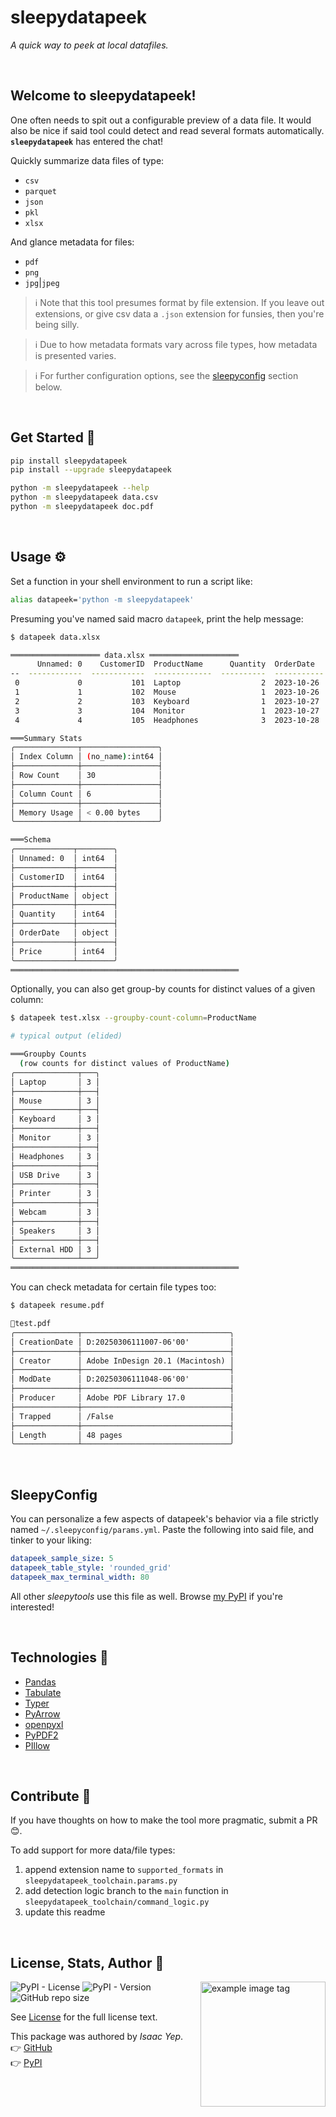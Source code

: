 # **sleepydatapeek**
*A quick way to peek at local datafiles.*

<br />

## **Welcome to sleepydatapeek!**
One often needs to spit out a configurable preview of a data file. It would also be nice if said tool could detect and read several formats automatically.\
**`sleepydatapeek`** has entered the chat!

Quickly summarize data files of type:
- `csv`
- `parquet`
- `json`
- `pkl`
- `xlsx`

And glance metadata for files:
- `pdf`
- `png`
- `jpg`|`jpeg`

> ℹ️ Note that this tool presumes format by file extension. If you leave out extensions, or give csv data a `.json` extension for funsies, then you're being silly.

> ℹ️ Due to how metadata formats vary across file types, how metadata is presented varies.

> ℹ️ For further configuration options, see the [sleepyconfig](#sleepyconfig) section below.

<br />

## **Get Started 🚀**

```sh
pip install sleepydatapeek
pip install --upgrade sleepydatapeek

python -m sleepydatapeek --help
python -m sleepydatapeek data.csv
python -m sleepydatapeek doc.pdf
```

<br />

## **Usage ⚙**

Set a function in your shell environment to run a script like:
```sh
alias datapeek='python -m sleepydatapeek'
```

Presuming you've named said macro `datapeek`, print the help message:
```sh
$ datapeek data.xlsx

════════════════════ data.xlsx ════════════════════
      Unnamed: 0    CustomerID  ProductName      Quantity  OrderDate      Price
--  ------------  ------------  -------------  ----------  -----------  -------
 0             0           101  Laptop                  2  2023-10-26      1200
 1             1           102  Mouse                   1  2023-10-26        25
 2             2           103  Keyboard                1  2023-10-27        50
 3             3           104  Monitor                 1  2023-10-27       300
 4             4           105  Headphones              3  2023-10-28        80

═══Summary Stats
╭──────────────┬─────────────────╮
│ Index Column │ (no_name):int64 │
├──────────────┼─────────────────┤
│ Row Count    │ 30              │
├──────────────┼─────────────────┤
│ Column Count │ 6               │
├──────────────┼─────────────────┤
│ Memory Usage │ < 0.00 bytes    │
╰──────────────┴─────────────────╯

═══Schema
╭─────────────┬────────╮
│ Unnamed: 0  │ int64  │
├─────────────┼────────┤
│ CustomerID  │ int64  │
├─────────────┼────────┤
│ ProductName │ object │
├─────────────┼────────┤
│ Quantity    │ int64  │
├─────────────┼────────┤
│ OrderDate   │ object │
├─────────────┼────────┤
│ Price       │ int64  │
╰─────────────┴────────╯
═══════════════════════════════════════════════════

```

Optionally, you can also get group-by counts for distinct values of a given column:
```sh
$ datapeek test.xlsx --groupby-count-column=ProductName

# typical output (elided)

═══Groupby Counts
  (row counts for distinct values of ProductName)
╭──────────────┬───╮
│ Laptop       │ 3 │
├──────────────┼───┤
│ Mouse        │ 3 │
├──────────────┼───┤
│ Keyboard     │ 3 │
├──────────────┼───┤
│ Monitor      │ 3 │
├──────────────┼───┤
│ Headphones   │ 3 │
├──────────────┼───┤
│ USB Drive    │ 3 │
├──────────────┼───┤
│ Printer      │ 3 │
├──────────────┼───┤
│ Webcam       │ 3 │
├──────────────┼───┤
│ Speakers     │ 3 │
├──────────────┼───┤
│ External HDD │ 3 │
╰──────────────┴───╯
═══════════════════════════════════════════════════

```

You can check metadata for certain file types too:
```txt
$ datapeek resume.pdf

📄test.pdf
╭──────────────┬─────────────────────────────────╮
│ CreationDate │ D:20250306111007-06'00'         │
├──────────────┼─────────────────────────────────┤
│ Creator      │ Adobe InDesign 20.1 (Macintosh) │
├──────────────┼─────────────────────────────────┤
│ ModDate      │ D:20250306111048-06'00'         │
├──────────────┼─────────────────────────────────┤
│ Producer     │ Adobe PDF Library 17.0          │
├──────────────┼─────────────────────────────────┤
│ Trapped      │ /False                          │
├──────────────┼─────────────────────────────────┤
│ Length       │ 48 pages                        │
╰──────────────┴─────────────────────────────────╯

```

<br />

## **SleepyConfig**
You can personalize a few aspects of datapeek's behavior via a file strictly named `~/.sleepyconfig/params.yml`. Paste the following into said file, and tinker to your liking:
```yml
datapeek_sample_size: 5
datapeek_table_style: 'rounded_grid'
datapeek_max_terminal_width: 80
```

All other *sleepytools* use this file as well. Browse [my PyPI](https://pypi.org/user/sleepyboy/) if you're interested!

<br />

## **Technologies 🧰**

  - [Pandas](https://pandas.pydata.org/docs/)
  - [Tabulate](https://pypi.org/project/tabulate/)
  - [Typer](https://typer.tiangolo.com/)
  - [PyArrow](https://arrow.apache.org/docs/python/index.html)
  - [openpyxl](https://pypi.org/project/openpyxl/)
  - [PyPDF2](https://pypdf2.readthedocs.io/en/stable/)
  - [PIllow](https://pypi.org/project/pillow/)

<br />

## **Contribute 🤝**

If you have thoughts on how to make the tool more pragmatic, submit a PR 😊.

To add support for more data/file types:
1. append extension name to `supported_formats` in `sleepydatapeek_toolchain.params.py`
2. add detection logic branch to the `main` function in `sleepydatapeek_toolchain/command_logic.py`
3. update this readme

<br />

## **License, Stats, Author 📜**

<img align="right" alt="example image tag" src="https://i.imgur.com/ZHnNGeO.png" width="200" />

<!-- badge cluster -->
![PyPI - License](https://img.shields.io/pypi/l/sleepydatapeek?style=plastic)
![PyPI - Version](https://img.shields.io/pypi/v/sleepydatapeek)
![GitHub repo size](https://img.shields.io/github/repo-size/anthonybench/datapeek)
<!-- / -->

See [License](LICENSE) for the full license text.

This package was authored by *Isaac Yep*. \
👉 [GitHub](https://github.com/anthonybench/datapeek) \
👉 [PyPI](https://pypi.org/project/sleepydatapeek/)